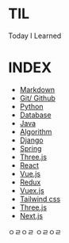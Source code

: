 # TIL

Today I Learned

# INDEX
- [Markdown](https://github.com/HOONY-LEE/TIL/blob/master/Markdown/Markdown.md)
- [Git/ Github](https://github.com/HOONY-LEE/TIL/blob/master/Git/Git.md)
- [Python](https://github.com/HOONY-LEE/TIL/blob/master/Python)
- [Database](https://github.com/HOONY-LEE/TIL/blob/master/Database)
- [Java](https://github.com/HOONY-LEE/TIL/blob/master/Java)
- [Algorithm](https://github.com/HOONY-LEE/TIL/blob/master/Algorithm)
- [Django](https://github.com/HOONY-LEE/TIL/blob/master/Django)
- [Spring](https://github.com/HOONY-LEE/TIL/blob/master/Spring)
- [Three.js](https://github.com/HOONY-LEE/TIL/blob/master/Spring)
- [React](https://github.com/HOONY-LEE/TIL/blob/master/Spring)
- [Vue.js](https://github.com/HOONY-LEE/TIL/blob/master/Spring)
- [Redux](https://github.com/HOONY-LEE/TIL/blob/master/Spring)
- [Vuex.js](https://github.com/HOONY-LEE/TIL/blob/master/Spring)
- [Tailwind css](https://github.com/HOONY-LEE/TIL/blob/master/Spring)
- [Three.js](https://github.com/HOONY-LEE/TIL/blob/master/Spring)
- [Next.js](https://github.com/HOONY-LEE/TIL/blob/master/Spring)

ㅇㄹㅇㄹ
ㅇㄹㅇㄹ
